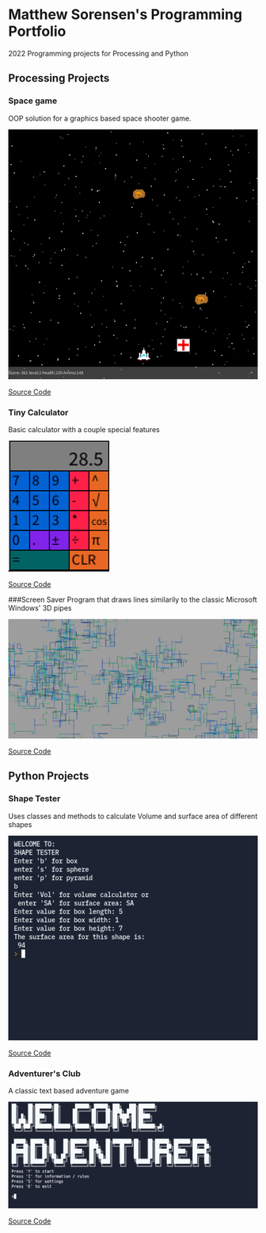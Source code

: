 # Matthew Sorensen's Programming Portfolio

2022 Programming projects for Processing and Python

## Processing Projects

### Space game
OOP solution for a graphics based space shooter game.

![SpaceGame](https://github.com/MarsMatthew/programming-portfolio2022-sophmore/blob/gh-pages/images/SpceGmSample.png?raw=true)

[Source Code](https://github.com/MarsMatthew/programming-portfolio2022-sophmore/blob/gh-pages/src/SpaceGame.zip)

### Tiny Calculator
Basic calculator with a couple special features

![Calculator](https://github.com/MarsMatthew/programming-portfolio2022-sophmore/blob/gh-pages/images/Calc.png?raw=true)

[Source Code](https://github.com/MarsMatthew/programming-portfolio2022-sophmore/blob/gh-pages/src/calculator.zip)

###Screen Saver
Program that draws lines similarily to the classic Microsoft Windows' 3D pipes

![Screen Saver](https://github.com/MarsMatthew/programming-portfolio2022-sophmore/blob/gh-pages/images/ScreenSaver.png?raw=true)

[Source Code](https://github.com/MarsMatthew/programming-portfolio2022-sophmore/blob/gh-pages/src/screenSaver.zip)


## Python Projects

### Shape Tester
Uses classes and methods to calculate Volume and surface area of different shapes

![Shape Tester](https://github.com/MarsMatthew/programming-portfolio2022-sophmore/blob/gh-pages/images/ShapeTester.png?raw=true)

[Source Code](https://github.com/MarsMatthew/programming-portfolio2022-sophmore/blob/gh-pages/src/ShapeTester.zip)

### Adventurer's Club
A classic text based adventure game

![Start Screen](https://github.com/MarsMatthew/programming-portfolio2022-sophmore/blob/gh-pages/images/StartScreen.png?raw=true)

[Source Code](https://github.com/MarsMatthew/programming-portfolio2022-sophmore/blob/gh-pages/src/Adventurers-Club.zip)

